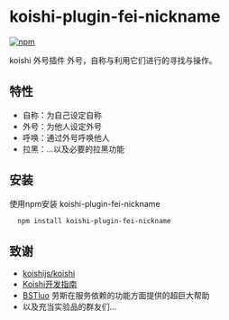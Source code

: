 # koishi-plugin-fei-nickname

[![npm](https://img.shields.io/npm/v/koishi-plugin-fei-nickname?style=flat-square)](https://www.npmjs.com/package/koishi-plugin-fei-nickname)

koishi 外号插件
外号，自称与利用它们进行的寻找与操作。

## 特性
- 自称：为自己设定自称
- 外号：为他人设定外号
- 呼唤：通过外号呼唤他人
- 拉黑：...以及必要的拉黑功能

## 安装

使用npm安装 koishi-plugin-fei-nickname

```bash
  npm install koishi-plugin-fei-nickname
```

## 致谢
- [koishijs/koishi](https://github.com/koishijs/koishi)
- [Koishi开发指南](https://koishi.chat/zh-CN/guide/)
- [BSTluo](https://github.com/BSTluo) 劳斯在服务依赖的功能方面提供的超巨大帮助
- 以及充当实验品的群友们...
